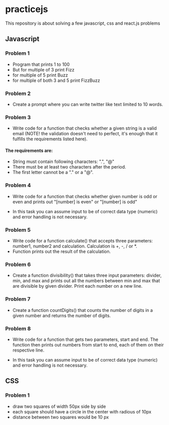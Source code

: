 # practicejs

This repository is about solving a few javascript, css and react.js problems

## Javascript

### Problem 1

- Program that prints 1 to 100
- But for multiple of 3 print Fizz
- for multiple of 5 print Buzz
- for multiple of both 3 and 5 print FizzBuzz

### Problem 2

- Create a prompt where you can write twitter like text limited to 10 words.

### Problem 3

- Write code for a function that checks whether a given string is a valid email (NOTE! the validation doesn't need to perfect, it's enough that it fulfills the requirements listed here).

#### The requirements are:

- String must contain following characters: ".", "@"
- There must be at least two characters after the period.
- The first letter cannot be a "." or a "@".

### Problem 4

- Write code for a function that checks whether given number is odd or even and prints out "[number] is even" or "[number] is odd"

* In this task you can assume input to be of correct data type (numeric) and error handling is not necessary.

### Problem 5

- Write code for a function calculate() that accepts three parameters: number1, number2 and calculation. Calculation is +, -, / or \*.
- Function prints out the result of the calculation.

### Problem 6

- Create a function divisibility() that takes three input parameters: divider, min, and max and prints out all the numbers between min and max that are divisible by given divider. Print each number on a new line.

### Problem 7

- Create a function countDigits() that counts the number of digits in a given number and returns the number of digits.

### Problem 8

- Write code for a function that gets two parameters, start and end. The function then prints out numbers from start to end, each of them on their respective line.

- In this task you can assume input to be of correct data type (numeric) and error handling is not necessary.

## CSS

### Problem 1

- draw two squares of width 50px side by side
- each square should have a circle in the center with radious of 10px
- distance between two squares would be 10 px
